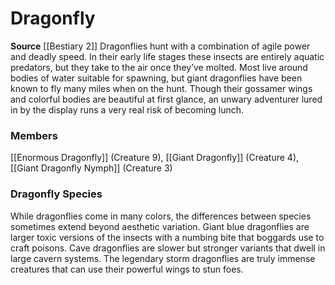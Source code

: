 ﻿---
creature_family: Dragonfly
id: '133'
name: Dragonfly
rarity: Common
source: '[[DATABASE/source/Bestiary 2|Bestiary 2]]'
trait: null
type: Creature Family

---
# Dragonfly

**Source** [[Bestiary 2]] 
Dragonflies hunt with a combination of agile power and deadly speed. In their early life stages these insects are entirely aquatic predators, but they take to the air once they’ve molted. Most live around bodies of water suitable for spawning, but giant dragonflies have been known to fly many miles when on the hunt. Though their gossamer wings and colorful bodies are beautiful at first glance, an unwary adventurer lured in by the display runs a very real risk of becoming lunch.

### Members

[[Enormous Dragonfly]] (Creature 9), [[Giant Dragonfly]] (Creature 4), [[Giant Dragonfly Nymph]] (Creature 3)

###  Dragonfly Species

While dragonflies come in many colors, the differences between species sometimes extend beyond aesthetic variation. Giant blue dragonflies are larger toxic versions of the insects with a numbing bite that boggards use to craft poisons. Cave dragonflies are slower but stronger variants that dwell in large cavern systems. The legendary storm dragonflies are truly immense creatures that can use their powerful wings to stun foes.